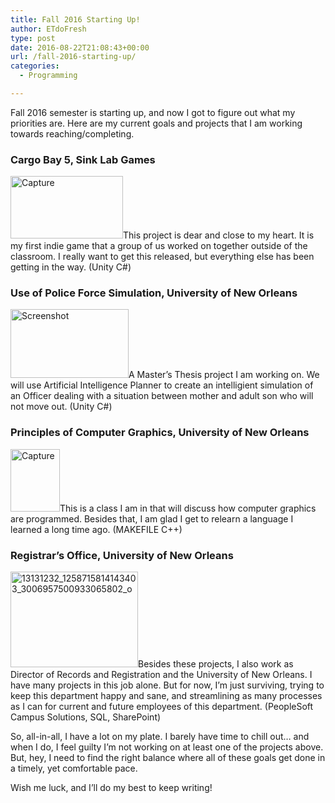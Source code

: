 ```yaml
---
title: Fall 2016 Starting Up!
author: ETdoFresh
type: post
date: 2016-08-22T21:08:43+00:00
url: /fall-2016-starting-up/
categories:
  - Programming

---
```

Fall 2016 semester is starting up, and now I got to figure out what my priorities are. Here are my current goals and projects that I am working towards reaching/completing.

### Cargo Bay 5, Sink Lab Games

<a href="http://www.etdofresh.com/wp-content/uploads/2016/08/Capture-1.png" target="_blank"><img class="alignleft wp-image-285" src="http://www.etdofresh.com/wp-content/uploads/2016/08/Capture-1.png" alt="Capture" width="180" height="100" /></a>This project is dear and close to my heart. It is my first indie game that a group of us worked on together outside of the classroom. I really want to get this released, but everything else has been getting in the way. (Unity C#)

### Use of Police Force Simulation, University of New Orleans

<a href="http://www.etdofresh.com/wp-content/uploads/2016/08/Screenshot.png" target="_blank"><img class="alignright wp-image-279" src="http://www.etdofresh.com/wp-content/uploads/2016/08/Screenshot.png" alt="Screenshot" width="189" height="110" /></a>A Master&#8217;s Thesis project I am working on. We will use Artificial Intelligence Planner to create an intelligient simulation of an Officer dealing with a situation between mother and adult son who will not move out. (Unity C#)<!--more-->

### Principles of Computer Graphics, University of New Orleans

<a href="http://www.etdofresh.com/wp-content/uploads/2016/08/Capture.png" target="_blank"><img class="alignleft wp-image-281" src="http://www.etdofresh.com/wp-content/uploads/2016/08/Capture.png" alt="Capture" width="79" height="100" /></a>This is a class I am in that will discuss how computer graphics are programmed. Besides that, I am glad I get to relearn a language I learned a long time ago. (MAKEFILE C++)

### Registrar&#8217;s Office, University of New Orleans

<a href="http://www.etdofresh.com/wp-content/uploads/2016/08/13131232_1258715814143403_3006957500933065802_o.jpg" target="_blank"><img class="alignright wp-image-278" src="http://www.etdofresh.com/wp-content/uploads/2016/08/13131232_1258715814143403_3006957500933065802_o.jpg" alt="13131232_1258715814143403_3006957500933065802_o" width="204" height="153" /></a>Besides these projects, I also work as Director of Records and Registration and the University of New Orleans. I have many projects in this job alone. But for now, I&#8217;m just surviving, trying to keep this department happy and sane, and streamlining as many processes as I can for current and future employees of this department. (PeopleSoft Campus Solutions, SQL, SharePoint)

So, all-in-all, I have a lot on my plate. I barely have time to chill out&#8230; and when I do, I feel guilty I&#8217;m not working on at least one of the projects above. But, hey, I need to find the right balance where all of these goals get done in a timely, yet comfortable pace.

Wish me luck, and I&#8217;ll do my best to keep writing!

&nbsp;